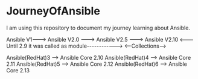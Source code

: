 # JourneyOfAnsible
I am using this repository to document my journey learning about Ansible.

Ansible V1---> Ansible V2.0 ---> Ansible V2.5 ---> Ansible V2.10
<---Until 2.9 it was called as module------------> <--Collections-->

Ansible(RedHat)3 --> Ansible Core 2.10
Ansible(RedHat)4 --> Ansible Core 2.11
Ansible(RedHat)5 --> Ansible Core 2.12
Ansible(RedHat)6 --> Ansible Core 2.13